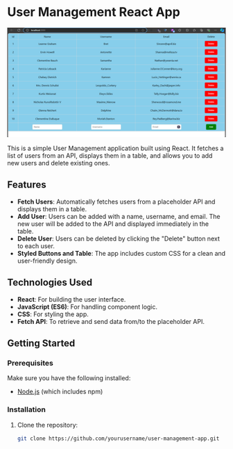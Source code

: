 # User Management React App


![output](https://github.com/thinakaran123/database-application-using-react/blob/main/Screenshot%20(62).png
)

This is a simple User Management application built using React. It fetches a list of users from an API, displays them in a table, and allows you to add new users and delete existing ones.

## Features

- **Fetch Users**: Automatically fetches users from a placeholder API and displays them in a table.
- **Add User**: Users can be added with a name, username, and email. The new user will be added to the API and displayed immediately in the table.
- **Delete User**: Users can be deleted by clicking the "Delete" button next to each user.
- **Styled Buttons and Table**: The app includes custom CSS for a clean and user-friendly design.

## Technologies Used

- **React**: For building the user interface.
- **JavaScript (ES6)**: For handling component logic.
- **CSS**: For styling the app.
- **Fetch API**: To retrieve and send data from/to the placeholder API.

## Getting Started

### Prerequisites

Make sure you have the following installed:

- [Node.js](https://nodejs.org/) (which includes npm)

### Installation

1. Clone the repository:

   ```bash
   git clone https://github.com/yourusername/user-management-app.git
   ```
